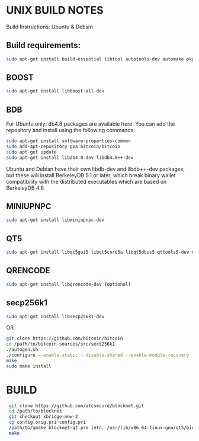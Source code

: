 UNIX BUILD NOTES
================

Build Instructions: Ubuntu & Debian

Build requirements:
-------------------
```bash
sudo apt-get install build-essential libtool autotools-dev automake pkg-config libssl-dev libevent-dev bsdmainutils
```

BOOST
-----
```bash
sudo apt-get install libboost-all-dev
```

BDB
---
For Ubuntu only: db4.8 packages are available here. You can add the repository and install using the following commands:
```bash
sudo apt-get install software-properties-common
sudo add-apt-repository ppa:bitcoin/bitcoin
sudo apt-get update
sudo apt-get install libdb4.8-dev libdb4.8++-dev
```

Ubuntu and Debian have their own libdb-dev and libdb++-dev packages, but these will install BerkeleyDB 5.1 or later, which break binary wallet compatibility with the distributed executables which are based on BerkeleyDB 4.8

MINIUPNPC
---------
```bash
sudo apt-get install libminiupnpc-dev
```

QT5
---
```bash
sudo apt-get install libqt5gui5 libqt5core5a libqt5dbus5 qttools5-dev qttools5-dev-tools libprotobuf-dev protobuf-compiler
```

QRENCODE
--------
```bash
sudo apt-get install libqrencode-dev (optional)
```

secp256k1
---------
```bash
sudo apt-get install libsecp256k1-dev
```

OR 
```bash
git clone https://github.com/bitcoin/bitcoin
cd /path/to/bitcoin-sources/src/sect256k1
./autogen.sh
./configure --enable-static --disable-shared --enable-module-recovery
make
sudo make install
```

BUILD
=====
```bash
 git clone https://github.com/atcsecure/blocknet.git
 cd /path/to/blocknet
 git checkout xbridge-new-2
 cp config.orig.pri config.pri
 /path/to/qmake blocknet-qt.pro (etc. /usr/lib/x86_64-linux-gnu/qt5/bin on ubuntu)
 make
```

